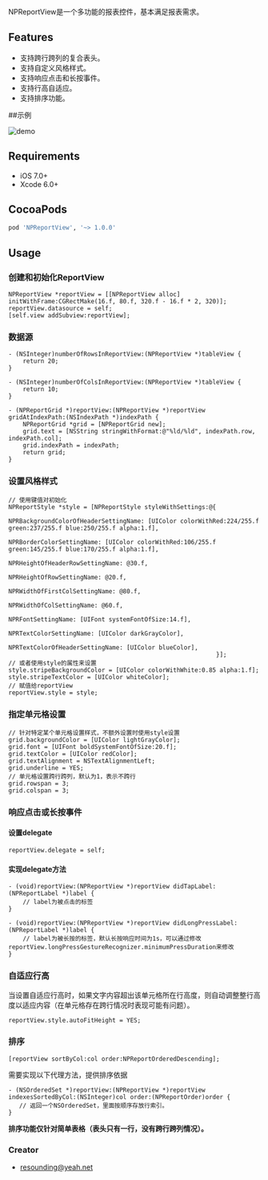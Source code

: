 
NPReportView是一个多功能的报表控件，基本满足报表需求。

## Features

- 支持跨行跨列的复合表头。
- 支持自定义风格样式。
- 支持响应点击和长按事件。
- 支持行高自适应。
- 支持排序功能。

##示例

![demo](https://github.com/NoResound/NPReportView/blob/master/demo.gif?raw=true)


## Requirements

- iOS 7.0+
- Xcode 6.0+

## CocoaPods

```ruby
pod 'NPReportView', '~> 1.0.0'
```

## Usage

### 创建和初始化ReportView

```objc
NPReportView *reportView = [[NPReportView alloc] initWithFrame:CGRectMake(16.f, 80.f, 320.f - 16.f * 2, 320)];
reportView.datasource = self;
[self.view addSubview:reportView];
```

### 数据源

```objc
- (NSInteger)numberOfRowsInReportView:(NPReportView *)tableView {
    return 20;
}

- (NSInteger)numberOfColsInReportView:(NPReportView *)tableView {
    return 10;
}

- (NPReportGrid *)reportView:(NPReportView *)reportView gridAtIndexPath:(NSIndexPath *)indexPath {
    NPReportGrid *grid = [NPReportGrid new];
    grid.text = [NSString stringWithFormat:@"%ld/%ld", indexPath.row, indexPath.col];
    grid.indexPath = indexPath;
    return grid;
}
```

### 设置风格样式

```objc
// 使用键值对初始化
NPReportStyle *style = [NPReportStyle styleWithSettings:@{
                                                          NPRBackgroundColorOfHeaderSettingName: [UIColor colorWithRed:224/255.f green:237/255.f blue:250/255.f alpha:1.f],
                                                          NPRBorderColorSettingName: [UIColor colorWithRed:106/255.f green:145/255.f blue:170/255.f alpha:1.f],
                                                          NPRHeightOfHeaderRowSettingName: @30.f,
                                                          NPRHeightOfRowSettingName: @20.f,
                                                          NPRWidthOfFirstColSettingName: @80.f,
                                                          NPRWidthOfColSettingName: @60.f,
                                                          NPRFontSettingName: [UIFont systemFontOfSize:14.f],
                                                          NPRTextColorSettingName: [UIColor darkGrayColor],
                                                          NPRTextColorOfHeaderSettingName: [UIColor blueColor],
                                                          }];
// 或者使用style的属性来设置                                                          
style.stripeBackgroundColor = [UIColor colorWithWhite:0.85 alpha:1.f];
style.stripeTextColor = [UIColor whiteColor];
// 赋值给reportView
reportView.style = style;
```

### 指定单元格设置

```objc
// 针对特定某个单元格设置样式，不额外设置时使用style设置
grid.backgroundColor = [UIColor lightGrayColor];
grid.font = [UIFont boldSystemFontOfSize:20.f];
grid.textColor = [UIColor redColor];
grid.textAlignment = NSTextAlignmentLeft;
grid.underline = YES;
// 单元格设置跨行跨列，默认为1，表示不跨行
grid.rowspan = 3;
grid.colspan = 3;
```

### 响应点击或长按事件

#### 设置delegate

```objc
reportView.delegate = self;
```

#### 实现delegate方法

```objc
- (void)reportView:(NPReportView *)reportView didTapLabel:(NPReportLabel *)label {
    // label为被点击的标签
}

- (void)reportView:(NPReportView *)reportView didLongPressLabel:(NPReportLabel *)label {
    // label为被长按的标签，默认长按响应时间为1s，可以通过修改reportView.longPressGestureRecognizer.minimumPressDuration来修改
}
```

### 自适应行高

当设置自适应行高时，如果文字内容超出该单元格所在行高度，则自动调整整行高度以适应内容（在单元格存在跨行情况时表现可能有问题）。
```objc
reportView.style.autoFitHeight = YES;
```

### 排序

```objc
[reportView sortByCol:col order:NPReportOrderedDescending];
```

需要实现以下代理方法，提供排序依据

```objc
- (NSOrderedSet *)reportView:(NPReportView *)reportView indexesSortedByCol:(NSInteger)col order:(NPReportOrder)order {
   // 返回一个NSOrderedSet，里面按顺序存放行索引。
}
```
**排序功能仅针对简单表格（表头只有一行，没有跨行跨列情况）。**

### Creator

- <resounding@yeah.net>

